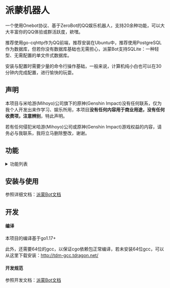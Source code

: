 # 派蒙机器人

一个使用Onebot协议、基于ZeroBot的QQ娱乐机器人，支持20余种功能，可以大大丰富你的QQ体验或群活跃度，欸嘿。

推荐使用go-cqhttp作为QQ前端，推荐安装在Ubuntu中，推荐使用PostgreSQL作为数据库，但若你没有数据库基础也无需担心，派蒙Bot支持SQLite：一种轻型、无需配置的单文件式数据库。

安装与配置时需要少量的命令行操作基础，一般来说，计算机纯小白也可以在30分钟内完成配置，进行愉快的玩耍。

## 声明

本项目与米哈游(Mihoyo)公司旗下的原神(Genshin Impact)没有任何联系，仅为我个人开发出来作学习、娱乐所用，本项目**没有任何内容用于商业用途，没有任何收费项，注意辨别**，特此声明。

若有任何侵犯米哈游(Mihoyo)公司或原神(Genshin Impact)游戏权益的内容，请务必与我联系，我将立马删除整改，谢谢。

## 功能

<details>
<summary>功能列表</summary>

### 基本功能
- [x] 权限管理与鉴权
- [x] 功能开关与封(解)禁
- [x] 加群\好友申请事件处理\推送
- [x] 帮助
- [x] 功能CD限流
- [x] 用户昵称系统

### 一般功能
- [x] 聊天
- [x] 联系管理员
- [x] 复读
- [x] 自检
- [x] 功能使用统计(可分人分日)
- [x] 回复撤回消息

### 原神相关
- [x] 今日可肝素材查询
- [x] 模拟原神抽卡

### 群功能
- [x] 设置入群欢迎

### 小游戏
- [x] 看图猜成语
- [ ] 多人五子棋

### 实用工具
- [x] 任意语种翻译(甚至文言文)
- [x] 纯小写缩写翻译(nbnhhsh)
- [x] 搜梗
- [x] 识图搜番
- [x] 疫情查询
- [x] 短链接还原
- [ ] ~~短链接生成~~(防止滥用，暂不提供)

### 好康的
- [x] 涩图
- [ ] Pixiv排行榜
- [ ] coser

</details>

## 安装与使用

参照详细文档：[派蒙Bot文档](https://richeyjang.github.io/PaimengBot)

## 开发

#### 编译

本项目的编译基于go1.17+

此外，还需要64位的gcc，以保证cgo依赖包正常编译，若未安装64位gcc，可以从这里下载安装：http://tdm-gcc.tdragon.net/

#### 开发规范

参照开发文档：[派蒙Bot文档](https://richeyjang.github.io/PaimengBot)